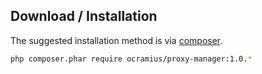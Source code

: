 ## Download / Installation

The suggested installation method is via [composer](https://getcomposer.org/).

```sh
php composer.phar require ocramius/proxy-manager:1.0.*
```
